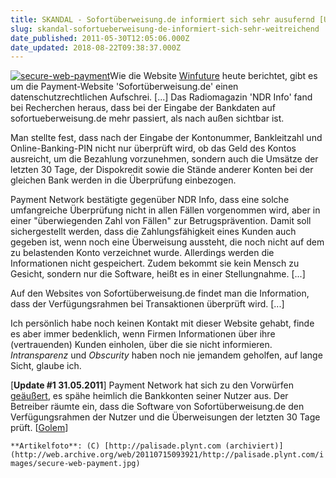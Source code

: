 ```yaml
---
title: SKANDAL - Sofortüberweisung.de informiert sich sehr ausufernd [Update]
slug: skandal-sofortueberweisung-de-informiert-sich-sehr-weitreichend
date_published: 2011-05-30T12:05:06.000Z
date_updated: 2018-08-22T09:38:37.000Z
---
```


[![secure-web-payment](//picdump.thafaker.de/2011/05/secure-web-payment-150x150.jpg)](http://picdump.thafaker.de/2011/05/secure-web-payment.jpg)Wie die Website [Winfuture](http://winfuture.mobi/news/63465) heute berichtet, gibt es um die Payment-Website 'Sofortüberweisung.de' einen datenschutzrechtlichen Aufschrei. [...] Das Radiomagazin 'NDR Info' fand bei Recherchen heraus, dass bei der Eingabe der Bankdaten auf sofortueberweisung.de mehr passiert, als nach außen sichtbar ist.

Man stellte fest, dass nach der Eingabe der Kontonummer, Bankleitzahl und Online-Banking-PIN nicht nur überprüft wird, ob das Geld des Kontos ausreicht, um die Bezahlung vorzunehmen, sondern auch die Umsätze der letzten 30 Tage, der Dispokredit sowie die Stände anderer Konten bei der gleichen Bank werden in die Überprüfung einbezogen.

Payment Network bestätigte gegenüber NDR Info, dass eine solche umfangreiche Überprüfung nicht in allen Fällen vorgenommen wird, aber in einer "überwiegenden Zahl von Fällen" zur Betrugsprävention. Damit soll sichergestellt werden, dass die Zahlungsfähigkeit eines Kunden auch gegeben ist, wenn noch eine Überweisung aussteht, die noch nicht auf dem zu belastenden Konto verzeichnet wurde. Allerdings werden die Informationen nicht gespeichert. Zudem bekommt sie kein Mensch zu Gesicht, sondern nur die Software, heißt es in einer Stellungnahme. [...]

Auf den Websites von Sofortüberweisung.de findet man die Information, dass der Verfügungsrahmen bei Transaktionen überprüft wird. [...]

Ich persönlich habe noch keinen Kontakt mit dieser Website gehabt, finde es aber immer bedenklich, wenn Firmen Informationen über ihre (vertrauenden) Kunden einholen, über die sie nicht informieren. *Intransparenz* und *Obscurity* haben noch nie jemandem geholfen, auf lange Sicht, glaube ich.

[**Update #1 31.05.2011**] Payment Network hat sich zu den Vorwürfen [geäußert](https://www.payment-network.com/pnag_de/presse/Mitteilung-der-Payment-Network-AG), es spähe heimlich die Bankkonten seiner Nutzer aus. Der Betreiber räumte ein, dass die Software von Sofortüberweisung.de den Verfügungsrahmen der Nutzer und die Überweisungen der letzten 30 Tage prüft. [[Golem](http://www.golem.de/1105/83846.html)]

`**Artikelfoto**: (C) [http://palisade.plynt.com (archiviert)](http://web.archive.org/web/20110715093921/http://palisade.plynt.com/images/secure-web-payment.jpg)`
